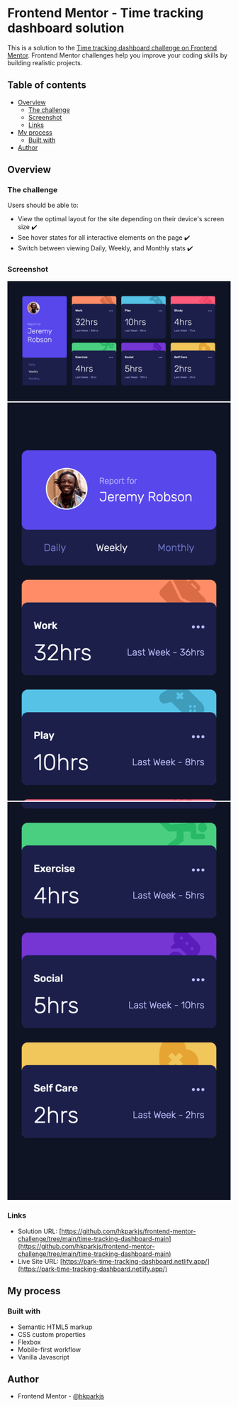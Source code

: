 # Frontend Mentor - Time tracking dashboard solution

This is a solution to the [Time tracking dashboard challenge on Frontend Mentor](https://www.frontendmentor.io/challenges/time-tracking-dashboard-UIQ7167Jw). Frontend Mentor challenges help you improve your coding skills by building realistic projects. 

## Table of contents

- [Overview](#overview)
  - [The challenge](#the-challenge)
  - [Screenshot](#screenshot)
  - [Links](#links)
- [My process](#my-process)
  - [Built with](#built-with)
- [Author](#author)

## Overview

### The challenge

Users should be able to:

- View the optimal layout for the site depending on their device's screen size ✔️
- See hover states for all interactive elements on the page ✔️
- Switch between viewing Daily, Weekly, and Monthly stats ✔️

### Screenshot

![](./screenshot-desktop.png)
![](./screenshot-mobile-1.png)
![](./screenshot-mobile-2.png)

### Links

- Solution URL: [https://github.com/hkparkjs/frontend-mentor-challenge/tree/main/time-tracking-dashboard-main](https://github.com/hkparkjs/frontend-mentor-challenge/tree/main/time-tracking-dashboard-main)
- Live Site URL: [https://park-time-tracking-dashboard.netlify.app/](https://park-time-tracking-dashboard.netlify.app/)

## My process

### Built with

- Semantic HTML5 markup
- CSS custom properties
- Flexbox
- Mobile-first workflow
- Vanilla Javascript

## Author

- Frontend Mentor - [@hkparkjs](https://www.frontendmentor.io/profile/hkparkjs)